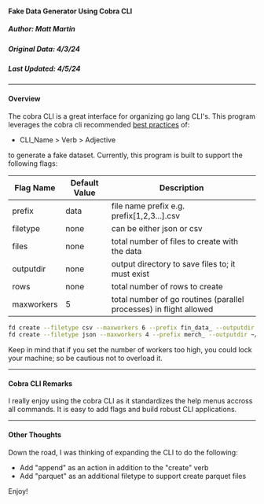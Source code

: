 #### Fake Data Generator Using Cobra CLI
##### Author: Matt Martin
##### Original Data: 4/3/24
##### Last Updated: 4/5/24

<hr></hr>
<h4>Overview</h4>

The cobra CLI is a great interface for organizing go lang CLI's. This program leverages the cobra cli recommended [best practices](https://pkg.go.dev/github.com/spf13/cobra#section-readme) of:

- CLI_Name > Verb > Adjective

to generate a fake dataset. Currently, this program is built to support the following flags:

| Flag Name | Default Value | Description |
| --------- | ------------- | ----------- |
| prefix    | data          | file name prefix e.g. prefix[1,2,3...].csv |
| filetype  | none          | can be either json or csv |
| files     | none          | total number of files to create with the data |
| outputdir | none          | output directory to save files to; it must exist |
| rows      | none          | total number of rows to create |
| maxworkers | 5            | total number of go routines (parallel processes) in flight allowed |


```bash
fd create --filetype csv --maxworkers 6 --prefix fin_data_ --outputdir ~/test_dummy_data/fd --files 12 --rows 1000000
fd create --filetype json --maxworkers 4 --prefix merch_ --outputdir ~/test_dummy_data/fd --files 15 --rows 2000000
```

Keep in mind that if you set the number of workers too high, you could lock your machine; so be cautious not to overload it.

<hr></hr>
<h4>Cobra CLI Remarks</h4>

I really enjoy using the cobra CLI as it standardizes the help menus accross all commands. It is easy to add flags and build robust CLI applications.

<hr></hr>
<h4>Other Thoughts</h4>

Down the road, I was thinking of expanding the CLI to do the following:

- Add "append" as an action in addition to the "create" verb
- Add "parquet" as an additional filetype to support create parquet files

Enjoy!
